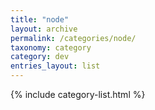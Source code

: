 ```yaml
---
title: "node"
layout: archive
permalink: /categories/node/
taxonomy: category
category: dev
entries_layout: list
---
```

{% include category-list.html %}